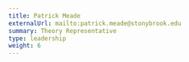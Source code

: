 ```yaml
---
title: Patrick Meade
externalUrl: mailto:patrick.meade@stonybrook.edu
summary: Theory Representative
type: leadership
weight: 6
---
```

